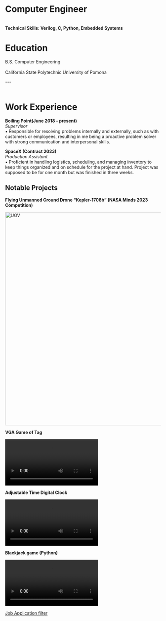 # Computer Engineer
<br /> **Technical Skills: Verilog, C, Python, Embedded Systems**
# Education
B.S. Computer Engineering <br/>  
California State Polytechnic University of Pomona  <br />

---<br><br>

# Work Experience
**Boiling Point(June 2018 - present)** <br />
_Supervisor_ <br />
▪ Responsible for resolving problems internally and externally, such as with customers or employees, resulting in 
me being a proactive problem solver with strong communication and interpersonal skills. 

**SpaceX (Contract 2023)** <br />
_Production Assistant_ <br />
▪ Proficient in handling logistics, scheduling, and managing inventory to keep things organized and on schedule 
for the project at hand. Project was supposed to be for one month but was finished in three weeks.

## Notable Projects
**Flying Unmanned Ground Drone “Kepler-1708b” (NASA Minds 2023 Competition)**

<img width="690" alt="UGV" src="https://github.com/user-attachments/assets/b69d6bed-6f31-4aed-8035-2e7aa79a6a42">

**VGA Game of Tag**
  
<video src="https://github.com/user-attachments/assets/b2b8cca3-b026-47bb-9f3b-9cc84fe8167b" controls="controls" style="max-width: 730px;"></video>

**Adjustable Time Digital Clock**

<video src="https://github.com/user-attachments/assets/ae05a406-ecce-4c72-9af1-dec533bb6032" controls="controls" style="max-width: 730px;"></video>




**Blackjack game (Python)**

<video src="https://github.com/user-attachments/assets/4c0a1bf7-8261-44b7-9ba1-a0a15066870c" controls="controls" style="max-width: 730px;"></video>

<a href="Job Application Filter.pdf" > Job Application filter </a>

